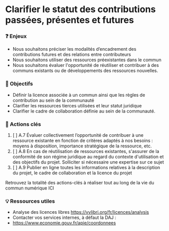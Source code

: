 # Clarifier le statut des contributions passées, présentes et futures

### ❓ Enjeux

* Nous souhaitons préciser les modalités d’encadrement des contributions futures et des relations entre contributeurs
* Nous souhaitons utiliser des ressources préexistantes dans le commun
* Nous souhaitons évaluer l'opportunité de réutiliser et contribuer à des communs existants ou de développements des ressources nouvelles.

### 🎯 Objectifs

* Définir la licence associée à un commun ainsi que les règles de contribution au sein de la communauté
* Clarifier les ressources tierces utilisées et leur statut juridique
* Clarifier le cadre de collaboration définie au sein de la communauté.

### 📑 Actions clés

1. [ ] A.7 Évaluer collectivement l’opportunité de contribuer à une ressource existante en fonction de critères adaptés à nos besoins : moyens à disposition, importance stratégique de la ressource, etc.
2. [ ] A.8 En cas de réutilisation de ressources existantes, s'assurer de la conformité de son régime juridique au regard du contexte d'utilisation et des objectifs du projet. Solliciter si nécessaire une expertise sur ce sujet
3. [ ] A.9 Publier en ligne toutes les informations relatives à la description du projet, le cadre de collaboration et la licence du projet

Retrouvez la totalité des actions-clés à réaliser tout au long de la vie du commun numérique ICI

### 💡 Ressources utiles

* Analyse des licences libres https://vvlibri.org/fr/licences/analysis
* Contacter vos services internes, à défaut la DAJ :
* https://www.economie.gouv.fr/apie/coordonnees
